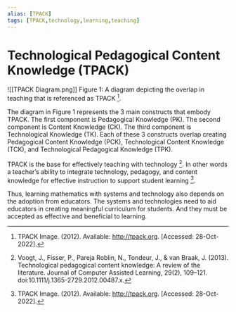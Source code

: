 ```yaml
---
alias: [TPACK]
tags: [TPACK,technology,learning,teaching]
---
```


# Technological Pedagogical Content Knowledge (TPACK)

![[TPACK Diagram.png]]
Figure 1: A diagram depicting the overlap in teaching that is referenced as TPACK [^1].

The diagram in Figure 1 represents the 3 main constructs that embody TPACK. The first component is Pedagogical Knowledge (PK). The second component is Content Knowledge (CK). The third component is Technological Knowledge (TK). Each of these 3 constructs overlap creating Pedagogical Content Knowledge (PCK), Technological Content Knowledge (TCK), and Technological Pedagogical Knowledge (TPK).

TPACK is the base for effectively teaching with technology [^2]. In other words a teacher’s ability to integrate technology, pedagogy, and content knowledge for effective instruction to support student learning [^1]. 

Thus, learning mathematics with systems and technology also depends on the adoption from educators. The systems and technologies need to aid educators in creating meaningful curriculum for students. And they must be accepted as effective and beneficial to learning.  

[^1]: TPACK Image. (2012). Available: http://tpack.org. \[Accessed: 28-Oct-2022\].
[^2]: Voogt, J., Fisser, P., Pareja Roblin, N., Tondeur, J., & van Braak, J. (2013). Technological pedagogical content knowledge: A review of the literature. Journal of Computer Assisted Learning, 29(2), 109–121. doi:10.1111/j.1365-2729.2012.00487.x.